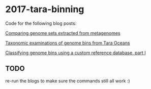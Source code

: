 # 2017-tara-binning

Code for the following blog posts:

[Comparing genome sets extracted from metagenomes](http://ivory.idyll.org/blog/2017-comparing-genomes-from-metagenomes.html)

[Taxonomic examinations of genome bins from Tara Oceans](http://ivory.idyll.org/blog/2017-taxonomy-of-tara-ocean-genomes.html)

[Classifying genome bins using a custom reference database, part I](http://ivory.idyll.org/blog/2017-classify-genome-bins-with-custom-db-part-1.html)

## TODO

re-run the blogs to make sure the commands still all work :)

